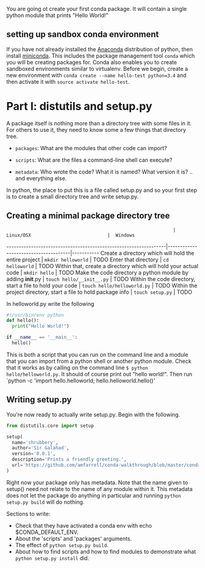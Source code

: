 You are going ot create your first conda package. It will contain a single
python module that prints "Hello World!"

setting up sandbox conda environment
------------------------------------
If you have not already installed the [Anaconda](http://docs.continuum.io/anaconda/install.html) distribution of python,
then install [miniconda](http://conda.pydata.org/miniconda.html). This includes the package management tool `conda` which you will
be creating packages for. Conda also enables you to create sandboxed environments similar to virtualenv. Before we begin, create a
new environment with `conda create --name hello-test python=3.4` and then activate it with `source activate hello-test`.

Part I: distutils and setup.py
==============================
A package itself is nothing more than a directory tree with some files in it.
For others to use it, they need to know some a few things that directory tree.

* `packages`: What are the modules that other code can import?

* `scripts`: What are the files a command-line shell can execute?

* `metadata`: Who wrote the code? What it is named? What version it is? .. and everything else.

In python, the place to put this is a file called setup.py and so your first step is to create a small directory tree
and write setup.py.

Creating a minimal package directory tree
-----------------------------------------

                                                                 | Linux/OSX                            |  Windows
-----------------------------------------------------------------|--------------------------------------|-----------
Create a directory which will hold the entire project            | `mkdir helloworld`                   | TODO
Enter that directory                                             | `cd helloworld`                      | TODO
Within that, create a directory which will hold your actual code | `mkdir hello`                        | TODO
Make the code directory a python module by adding __init__.py    | `touch hello/__init__.py`            | TODO
Within the code directory, start a file to hold your code        | `touch hello/helloworld.py`          | TODO
Within the project directory, start a file to hold package info  | `touch setup.py`                     | TODO

In helloworld.py write the following
```python
#!/usr/bin/env python
def hello():
  print("Hello World!")

if __name__ == '__main__':
  hello()
```
This is both a script that you can run on the command line and a module that you can import from a python shell or another python module.
Check that it works as by calling on the command line `$ python hello/helloworld.py`. It should of course print out "hello world!".
Then run `python -c 'import hello.helloworld; hello.helloworld.hello()'

Writing setup.py
----------------
You're now ready to actually write setup.py. Begin with the following.
```python
from distutils.core import setup

setup(
  name='shrubbery',
  author='Sir Galahad',
  version='0.0.1',
  description='Prints a friendly greeting.',
  url='https://github.com/amfarrell/conda-walkthrough/blob/master/conda-python-helloworld.md',
)
```
Right now your package only has metadata. Note that the name given to setup() need not relate to the name of any module within it.
This metadata does not let the package do anything in particular and running `python setup.py build` will do nothing.



Sections to write:
- Check that they have activated a conda env with echo $CONDA_DEFAULT_ENV.
- About the 'scripts' and 'packages' arguments.
- The effect of `python setup.py build`.
- About how to find scripts and how to find modules to demonstrate what `python setup.py install` did.
